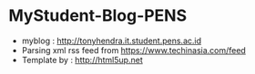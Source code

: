 # MyStudent-Blog-PENS
- myblog : http://tonyhendra.it.student.pens.ac.id
- Parsing xml rss feed from https://www.techinasia.com/feed
- Template by : http://html5up.net
